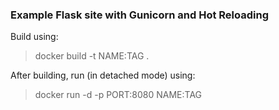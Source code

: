 ### Example Flask site with Gunicorn and Hot Reloading

Build using:
> docker build -t NAME:TAG .

After building, run (in detached mode) using:
> docker run -d -p PORT:8080 NAME:TAG